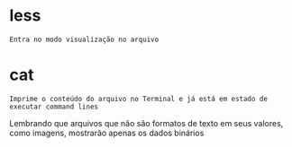# less
    Entra no modo visualização no arquivo

# cat
    Imprime o conteúdo do arquivo no Terminal e já está em estado de executar command lines

Lembrando que arquivos que não são formatos de texto em seus valores, como imagens, mostrarão apenas os dados binários